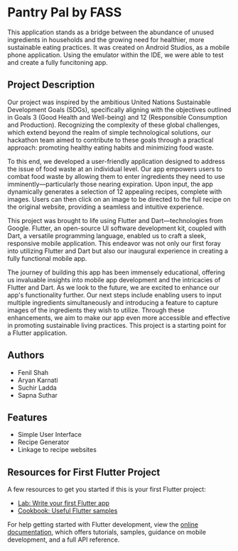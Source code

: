 # Pantry Pal by FASS

This application stands as a bridge between the abundance of unused ingredients in households and the growing need for healthier, more sustainable eating practices. It was created on Android Studios, as a mobile phone application. Using the emulator within the IDE, we were able to test and create a fully funcitoning app.

## Project Description

Our project was inspired by the ambitious United Nations Sustainable Development Goals (SDGs), specifically aligning with the objectives outlined in Goals 3 (Good Health and Well-being) and 12 (Responsible Consumption and Production). Recognizing the complexity of these global challenges, which extend beyond the realm of simple technological solutions, our hackathon team aimed to contribute to these goals through a practical approach: promoting healthy eating habits and minimizing food waste.

To this end, we developed a user-friendly application designed to address the issue of food waste at an individual level. Our app empowers users to combat food waste by allowing them to enter ingredients they need to use imminently—particularly those nearing expiration. Upon input, the app dynamically generates a selection of 12 appealing recipes, complete with images. Users can then click on an image to be directed to the full recipe on the original website, providing a seamless and intuitive experience.

This project was brought to life using Flutter and Dart—technologies from Google. Flutter, an open-source UI software development kit, coupled with Dart, a versatile programming language, enabled us to craft a sleek, responsive mobile application. This endeavor was not only our first foray into utilizing Flutter and Dart but also our inaugural experience in creating a fully functional mobile app.

The journey of building this app has been immensely educational, offering us invaluable insights into mobile app development and the intricacies of Flutter and Dart. As we look to the future, we are excited to enhance our app's functionality further. Our next steps include enabling users to input multiple ingredients simultaneously and introducing a feature to capture images of the ingredients they wish to utilize. Through these enhancements, we aim to make our app even more accessible and effective in promoting sustainable living practices.
This project is a starting point for a Flutter application.

## Authors
- Fenil Shah
- Aryan Karnati
- Suchir Ladda
- Sapna Suthar

## Features
- Simple User Interface
- Recipe Generator
- Linkage to recipe websites

## Resources for First Flutter Project
A few resources to get you started if this is your first Flutter project:

- [Lab: Write your first Flutter app](https://docs.flutter.dev/get-started/codelab)
- [Cookbook: Useful Flutter samples](https://docs.flutter.dev/cookbook)

For help getting started with Flutter development, view the
[online documentation](https://docs.flutter.dev/), which offers tutorials,
samples, guidance on mobile development, and a full API reference.
